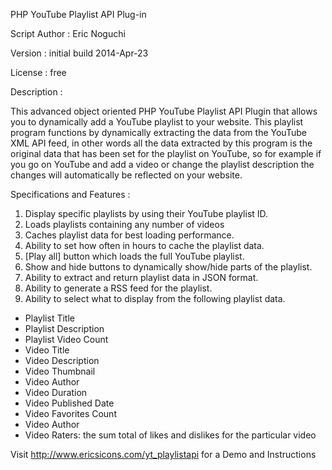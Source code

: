 PHP YouTube Playlist API Plug-in

Script Author : Eric Noguchi

Version : initial build 2014-Apr-23

License : free

Description :

This advanced object oriented PHP YouTube Playlist API Plugin that allows you to dynamically add a YouTube playlist to your website. This playlist program functions by dynamically extracting the data from the YouTube XML API feed, in other words all the data extracted by this program is the original data that has been set for the playlist on YouTube, so for example if you go on YouTube and add a video or change the playlist description the changes will automatically be reflected on your website.  

Specifications and Features :
<ol>
	<li>Display specific playlists by using their YouTube playlist ID.</li>
	<li>Loads playlists containing any number of videos</li>
	<li>Caches playlist data for best loading performance.</li>
	<li>Ability to set how often in hours to cache the playlist data.</li>
	<li>[Play all] button which loads the full YouTube playlist.</li>
	<li>Show and hide buttons to dynamically show/hide parts of the playlist.</li>
	<li>Ability to extract and return playlist data in JSON format.</li>
	<li>Ability to generate a RSS feed for the playlist.</li>
	<li>Ability to select what to display from the following playlist data.</li>

</ol>
<ul>
	<li>Playlist Title</li>
	<li>Playlist Description</li>
	<li>Playlist Video Count</li>
	<li>Video Title</li>
	<li>Video Description</li>
	<li>Video Thumbnail</li>
	<li>Video Author</li>
	<li>Video Duration</li>
	<li>Video Published Date</li>
	<li>Video Favorites Count</li>
	<li>Video Author</li>
	<li>Video Raters: the sum total of likes and dislikes for the particular video</li>
</ul>

Visit <a target="_blank" href="http://www.ericsicons.com/yt_playlistapi">http://www.ericsicons.com/yt_playlistapi</a> for a Demo and Instructions
